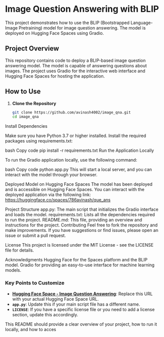 
# Image Question Answering with BLIP

This project demonstrates how to use the BLIP (Bootstrapped Language-Image Pretraining) model for image question answering. The model is deployed on Hugging Face Spaces using Gradio.

## Project Overview

This repository contains code to deploy a BLIP-based image question answering model. The model is capable of answering questions about images. The project uses Gradio for the interactive web interface and Hugging Face Spaces for hosting the application.

## How to Use

1. **Clone the Repository**

   ```bash
   git clone https://github.com/avinash4002/image_qna.git
   cd image_qna
Install Dependencies

Make sure you have Python 3.7 or higher installed. Install the required packages using requirements.txt:

bash
Copy code
pip install -r requirements.txt
Run the Application Locally

To run the Gradio application locally, use the following command:

bash
Copy code
python app.py
This will start a local server, and you can interact with the model through your browser.

Deployed Model on Hugging Face Spaces
The model has been deployed and is accessible on Hugging Face Spaces. You can interact with the deployed application via the following link:
https://huggingface.co/spaces/786avinash/que_ans


Project Structure
app.py: The main script that initializes the Gradio interface and loads the model.
requirements.txt: Lists all the dependencies required to run the project.
README.md: This file, providing an overview and instructions for the project.
Contributing
Feel free to fork the repository and make improvements. If you have suggestions or find issues, please open an issue or submit a pull request.

License
This project is licensed under the MIT License - see the LICENSE file for details.

Acknowledgments
Hugging Face for the Spaces platform and the BLIP model.
Gradio for providing an easy-to-use interface for machine learning models.


### Key Points to Customize
- **[Hugging Face Space - Image Question Answering](https://huggingface.co/spaces/your_username/your_space_name)**: Replace this URL with your actual Hugging Face Space URL.
- **`app.py`**: Update this if your main script file has a different name.
- **`LICENSE`**: If you have a specific license file or you need to add a license section, update this accordingly.

This README should provide a clear overview of your project, how to run it locally, and how to acces
